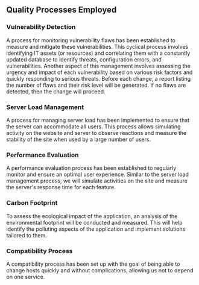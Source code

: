 ## Quality Processes Employed

### Vulnerability Detection

A process for monitoring vulnerability flaws has been established to measure and mitigate these vulnerabilities. This cyclical process involves identifying IT assets (or resources) and correlating them with a constantly updated database to identify threats, configuration errors, and vulnerabilities. Another aspect of this management involves assessing the urgency and impact of each vulnerability based on various risk factors and quickly responding to serious threats. Before each change, a report listing the number of flaws and their risk level will be generated. If no flaws are detected, then the change will proceed.

### Server Load Management

A process for managing server load has been implemented to ensure that the server can accommodate all users. This process allows simulating activity on the website and server to observe reactions and measure the stability of the site when used by a large number of users.

### Performance Evaluation

A performance evaluation process has been established to regularly monitor and ensure an optimal user experience. Similar to the server load management process, we will simulate activities on the site and measure the server's response time for each feature.

### Carbon Footprint

To assess the ecological impact of the application, an analysis of the environmental footprint will be conducted and measured. This will help identify the polluting aspects of the application and implement solutions tailored to them.

### Compatibility Process

A compatibility process has been set up with the goal of being able to change hosts quickly and without complications, allowing us not to depend on one service.
